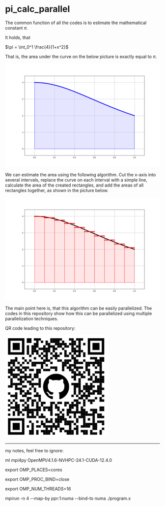 
# pi_calc_parallel

The common function of all the codes is to estimate the mathematical constant $\pi$.

It holds, that

$\pi = \int_0^1 \frac{4}{1+x^2}$

That is, the area under the curve on the below picture is exactly equal to $\pi$.

![calculating PI as and integral](img_integral.png)

We can estimate the area using the following algorithm. Cut the x-axis into several intervals, replace the curve on each interval with a simple line, calculate the area of the created rectangles, and add the areas of all rectangles together, as shown in the picture below.

![calculating PI as a sum of rectangles](img_rectangles.png)

The main point here is, that this algorithm can be easily parallelized. The codes in this repository show how this can be parallelized using multiple parallelization techniques.

QR code leading to this repository:

![qr](img_qr.png)










---

my notes, feel free to ignore:

ml mpi4py OpenMPI/4.1.6-NVHPC-24.1-CUDA-12.4.0

export OMP_PLACES=cores

export OMP_PROC_BIND=close

export OMP_NUM_THREADS=16

mpirun -n 4 --map-by ppr:1:numa --bind-to numa ./program.x
